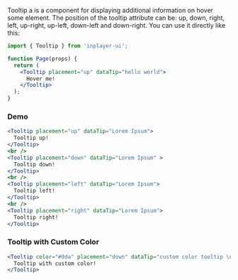 Tooltip a is a component for displaying additional information on hover some element. The position of the tooltip attribute can be: up, down, right, left, up-right, up-left, down-left and down-right. You can use it directly like this:

```jsx static
import { Tooltip } from 'inplayer-ui';

function Page(props) {
  return (
    <Tooltip placement="up" dataTip="hello world">
      Hover me!
    </Tooltip>
  );
}
```

### Demo

```jsx
<Tooltip placement="up" dataTip="Lorem Ipsum">
  Tooltip up!
</Tooltip>
<br />
<Tooltip placement="down" dataTip="Lorem Ipsum" >
  Tooltip down!
</Tooltip>
<br />
<Tooltip placement="left" dataTip="Lorem Ipsum">
  Tooltip left!
</Tooltip>
<br />
<Tooltip placement="right" dataTip="Lorem Ipsum">
  Tooltip right!
</Tooltip>
```

### Tooltip with Custom Color

```jsx
<Tooltip color="#0da" placement="down" dataTip="custom color tooltip \n here plus">
  Tooltip with custom color!
</Tooltip>
```
